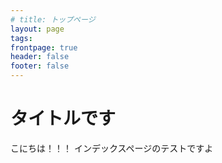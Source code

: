```yaml
---
# title: トップページ
layout: page
tags:
frontpage: true
header: false
footer: false
---
```

# タイトルです
こにちは！！！
インデックスページのテストですよ